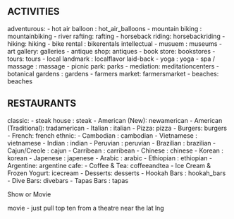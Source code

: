 ## ACTIVITIES
adventurous:
	- hot air balloon : hot_air_balloons
	- mountain biking : mountainbiking
	- river rafting: rafting
	- horseback riding: horsebackriding
	- hiking: hiking
	- bike rental : bikerentals
intellectual
	- musuem : museums
	- art gallery: galleries
	- antique shop: antiques
	- book store: bookstores
	- tours: tours
	- local landmark : localflavor
laid-back
	- yoga : yoga
	- spa / massage : massage
	- picnic park: parks
	- mediation: meditationcenters
	- botanical gardens : gardens
	- farmers market: farmersmarket
	- beaches: beaches

## RESTAURANTS
classic:
	- steak house : steak
	- American (New): newamerican
	- American (Traditional): tradamerican
	- Italian : italian
	- Pizza: pizza
	- Burgers: burgers
	- French: french
ethnic:
	- Cambodian : cambodian
	- Vietnamese : vietnamese
	- Indian : indian
	- Peruvian : peruvian
	- Brazilian  : brazilian
	- Cajun/Creole : cajun
	- Carribean : carribean
	- Chinese : chinese
	- Korean : korean
	- Japenese : japenese
	- Arabic : arabic
	- Ethiopian : ethiopian
	- Argentine: argentine
cafe:
	- Coffee & Tea: coffeeandtea
	- Ice Cream & Frozen Yogurt: icecream
	- Desserts: desserts
	- Hookah Bars : hookah_bars
	- Dive Bars: divebars
	- Tapas Bars : tapas


Show or Movie

movie - just pull top ten from a theatre near the lat lng